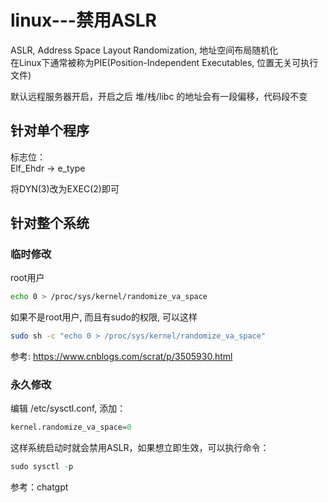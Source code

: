 # linux---禁用ASLR

ASLR, Address Space Layout Randomization, 地址空间布局随机化  
在Linux下通常被称为PIE(Position-Independent Executables, 位置无关可执行文件)

默认远程服务器开启，开启之后 堆/栈/libc 的地址会有一段偏移，代码段不变  

## 针对单个程序
标志位：  
Elf_Ehdr -> e_type  

将DYN(3)改为EXEC(2)即可


## 针对整个系统
### 临时修改
root用户  
```bash
echo 0 > /proc/sys/kernel/randomize_va_space
```

如果不是root用户, 而且有sudo的权限, 可以这样  
```bash
sudo sh -c "echo 0 > /proc/sys/kernel/randomize_va_space"
```

参考: https://www.cnblogs.com/scrat/p/3505930.html  

### 永久修改
编辑 /etc/sysctl.conf, 添加：  
```r
kernel.randomize_va_space=0
```
这样系统启动时就会禁用ASLR，如果想立即生效，可以执行命令：  
```r
sudo sysctl -p
```

参考：chatgpt  

